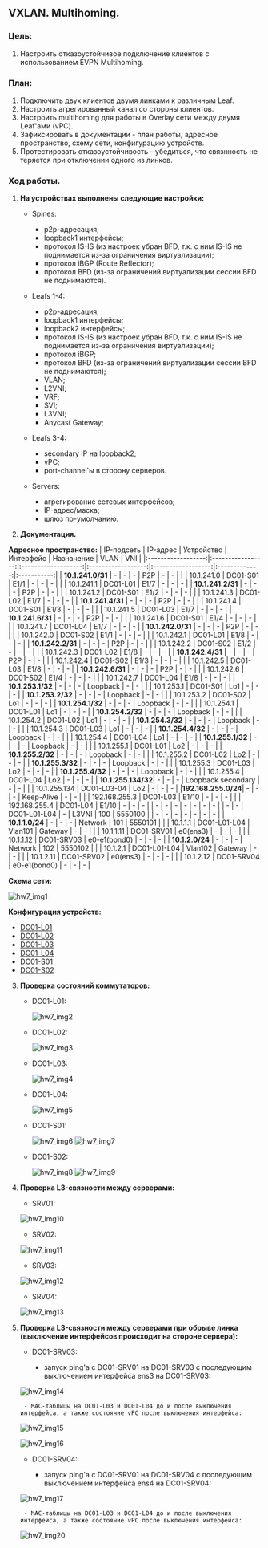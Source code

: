 ## **VXLAN. Multihoming.**

### **Цель:**

 1) Настроить отказоустойчивое подключение клиентов с использованием EVPN Multihoming.

 ### **План:**

1) Подключить двух клиентов двумя линками к различным Leaf.
2) Настроить агрегированный канал со стороны клиентов.
3) Настроить multihoming для работы в Overlay сети между двумя Leaf'ами (vPC).
4) Зафиксировать в документации - план работы, адресное пространство, схему сети, конфигурацию устройств.
5) Протестировать отказоустойчивость - убедиться, что связнность не теряется при отключении одного из линков.

### **Ход работы.**

1) **На устройствах выполнены следующие настройки:**
    
    - Spines:
        * p2p-адресация;
        * loopback1 интерфейсы;
        * протокол IS-IS (из настроек убран BFD, т.к. с ним IS-IS не поднимается из-за ограничения виртуализации);
        * протокол iBGP (Route Reflector);
        * протокол BFD (из-за ограничений виртуализации сессии BFD не поднимаются).
    
    - Leafs 1-4:
        * p2p-адресация;
        * loopback1 интерфейсы;
        * loopback2 интерфейсы;
        * протокол IS-IS (из настроек убран BFD, т.к. с ним IS-IS не поднимается из-за ограничения виртуализации);
        * протокол iBGP;
        * протокол BFD (из-за ограничений виртуализации сессии BFD не поднимаются);
        * VLAN;
        * L2VNI;
        * VRF;
        * SVI;
        * L3VNI;
        * Anycast Gateway;
    
    - Leafs 3-4:
        * secondary IP на loopback2;
        * vPC;
        * port-channel'ы в сторону серверов.

    - Servers:
        * агрегирование сетевых интерфейсов;
        * IP-адрес/маска;
        * шлюз по-умолчанию.

2) **Документация.**

 **Адресное пространство:**
|    IP-подсеть      |      IP-адрес     |      Устройство     |     Интерфейс      |     Назначение     |     VLAN      |     VNI     |
|:------------------:|:-----------------:|:-------------------:|:------------------:|:------------------:|:-------------:|:-----------:|
| **10.1.241.0/31**  |         -         |          -          |          -         |         P2P        |       -       |      -      |
|                    |    10.1.241.0     |      DC01-S01       |        E1/1        |          -         |       -       |      -      |
|                    |    10.1.241.1     |      DC01-L01       |        E1/7        |          -         |       -       |      -      |
| **10.1.241.2/31**  |         -         |          -          |          -         |         P2P        |       -       |      -      |
|                    |    10.1.241.2     |      DC01-S01       |        E1/2        |          -         |       -       |      -      |
|                    |    10.1.241.3     |      DC01-L02       |        E1/7        |          -         |       -       |      -      |
| **10.1.241.4/31**  |         -         |          -          |          -         |         P2P        |       -       |      -      |
|                    |    10.1.241.4     |      DC01-S01       |        E1/3        |          -         |       -       |      -      |
|                    |    10.1.241.5     |      DC01-L03       |        E1/7        |          -         |       -       |      -      |
| **10.1.241.6/31**  |         -         |          -          |          -         |         P2P        |       -       |      -      |
|                    |    10.1.241.6     |      DC01-S01       |        E1/4        |          -         |       -       |      -      |
|                    |    10.1.241.7     |      DC01-L04       |        E1/7        |          -         |       -       |      -      |
| **10.1.242.0/31**  |         -         |          -          |          -         |         P2P        |       -       |      -      |
|                    |    10.1.242.0     |      DC01-S02       |        E1/1        |          -         |       -       |      -      |
|                    |    10.1.242.1     |      DC01-L01       |        E1/8        |          -         |       -       |      -      |
| **10.1.242.2/31**  |         -         |          -          |          -         |         P2P        |       -       |      -      |
|                    |    10.1.242.2     |      DC01-S02       |        E1/2        |          -         |       -       |      -      |
|                    |    10.1.242.3     |      DC01-L02       |        E1/8        |          -         |       -       |      -      |
| **10.1.242.4/31**  |         -         |          -          |          -         |         P2P        |       -       |      -      |
|                    |    10.1.242.4     |      DC01-S02       |        E1/3        |          -         |       -       |      -      |
|                    |    10.1.242.5     |      DC01-L03       |        E1/8        |          -         |       -       |      -      |
| **10.1.242.6/31**  |         -         |          -          |          -         |         P2P        |       -       |      -      |
|                    |    10.1.242.6     |      DC01-S02       |        E1/4        |          -         |       -       |      -      |
|                    |    10.1.242.7     |      DC01-L04       |        E1/8        |          -         |       -       |      -      |
| **10.1.253.1/32**  |         -         |          -          |         -          |       Loopback     |       -       |      -      |
|                    |    10.1.253.1     |      DC01-S01       |        Lo1         |          -         |       -       |      -      |
| **10.1.253.2/32**  |         -         |          -          |         -          |       Loopback     |       -       |      -      |
|                    |    10.1.253.2     |      DC01-S02       |        Lo1         |          -         |       -       |      -      |
| **10.1.254.1/32**  |         -         |          -          |         -          |       Loopback     |       -       |      -      |
|                    |    10.1.254.1     |      DC01-L01       |        Lo1         |          -         |       -       |      -      |
| **10.1.254.2/32**  |         -         |          -          |         -          |       Loopback     |       -       |      -      |
|                    |    10.1.254.2     |      DC01-L02       |        Lo1         |          -         |       -       |      -      |
| **10.1.254.3/32**  |         -         |          -          |         -          |       Loopback     |       -       |      -      |
|                    |    10.1.254.3     |      DC01-L03       |        Lo1         |          -         |       -       |      -      |
| **10.1.254.4/32**  |         -         |          -          |         -          |       Loopback     |       -       |      -      |
|                    |    10.1.254.4     |      DC01-L04       |        Lo1         |          -         |       -       |      -      |
| **10.1.255.1/32**  |         -         |          -          |         -          |       Loopback     |       -       |      -      |
|                    |    10.1.255.1     |      DC01-L01       |        Lo2         |          -         |       -       |      -      |
| **10.1.255.2/32**  |         -         |          -          |         -          |       Loopback     |       -       |      -      |
|                    |    10.1.255.2     |      DC01-L02       |        Lo2         |          -         |       -       |      -      |
| **10.1.255.3/32**  |         -         |          -          |         -          |       Loopback     |       -       |      -      |
|                    |    10.1.255.3     |      DC01-L03       |        Lo2         |          -         |       -       |      -      |
| **10.1.255.4/32**  |         -         |          -          |         -          |       Loopback     |       -       |      -      |
|                    |    10.1.255.4     |      DC01-L04       |        Lo2         |          -         |       -       |      -      |
| **10.1.255.134/32**|         -         |          -          |         -          | Loopback secondary |       -       |      -      |
|                    |   10.1.255.134    |    DC01-L03-04      |        Lo2         |          -         |       -       |      -      |
|**192.168.255.0/24**|         -         |          -          |         -          |     Keep-Alive     |       -       |      -      |
|                    |   192.168.255.3   |      DC01-L03       |       E1/10        |          -         |       -       |      -      |
|                    |   192.168.255.4   |      DC01-L04       |       E1/10        |          -         |       -       |      -      |
|          -         |         -         |          -          |         -          |          -         |       -       |      -      |
|          -         |         -         |    DC01-L01-L04     |         -          |        L3VNI       |      100      |   5550100   |
|          -         |         -         |          -          |         -          |          -         |       -       |      -      |
|  **10.1.1.0/24**   |         -         |          -          |         -          |       Network      |      101      |   5550101   |
|                    |    10.1.1.1       |    DC01-L01-L04     |      Vlan101       |       Gateway      |       -       |      -      |
|                    |    10.1.1.11      |     DC01-SRV01      |      e0(ens3)      |          -         |       -       |      -      |
|                    |    10.1.1.12      |     DC01-SRV03      |    e0-e1(bond0)    |          -         |       -       |      -      |
|  **10.1.2.0/24**   |         -         |          -          |         -          |       Network      |      102      |   5550102   |
|                    |    10.1.2.1       |    DC01-L01-L04     |      Vlan102       |       Gateway      |       -       |      -      |
|                    |    10.1.2.11      |     DC01-SRV02      |      e0(ens3)      |          -         |       -       |      -      |
|                    |    10.1.2.12      |     DC01-SRV04      |    e0-e1(bond0)    |          -         |       -       |      -      |

**Схема сети:**

![hw7_img1](attach/HW7_topology.png)


**Конфигурация устройств:**

* [DC01-L01](attach/DC01-L01.conf)
* [DC01-L02](attach/DC01-L02.conf)
* [DC01-L03](attach/DC01-L03.conf)
* [DC01-L04](attach/DC01-L04.conf)
* [DC01-S01](attach/DC01-S01.conf)
* [DC01-S02](attach/DC01-S02.conf)
    

3) **Проверка состояний коммутаторов:**

    - DC01-L01:

        ![hw7_img2](attach/L01_show1.png)
        
    - DC01-L02:

        ![hw7_img3](attach/L02_show1.png)
        
    - DC01-L03:

        ![hw7_img4](attach/L03_show1.png)

    - DC01-L04:

        ![hw7_img5](attach/L04_show1.png)
    
    - DC01-S01:

        ![hw7_img6](attach/S01_show1.png)
        ![hw7_img7](attach/S01_show2.png)

    - DC01-S02:

        ![hw7_img8](attach/S02_show1.png)
        ![hw7_img9](attach/S02_show2.png)

4) **Проверка L3-связности между серверами:**

     -  SRV01:

    ![hw7_img10](attach/SRV01_show1.png)

    -  SRV02:

    ![hw7_img11](attach/SRV02_show1.png)

    -  SRV03:

    ![hw7_img12](attach/SRV03_show1.png)

    -  SRV04:

    ![hw7_img13](attach/SRV04_show1.png)

5) **Проверка L3-связности между серверами при обрыве линка (выключение интерфейсов происходит на стороне сервера):**

    * DC01-SRV03:
 
        - запуск ping'а с DC01-SRV01 на DC01-SRV03 с последующим выключением интерфейса ens3 на DC01-SRV03:

    ![hw7_img14](attach/SRV01-SRV03.png)

        - MAC-таблицы на DC01-L03 и DC01-L04 до и после выключения интерфейса, а также состояние vPC после выключения интерфейса:

    ![hw7_img15](attach/L03_show2.png)

    ![hw7_img16](attach/L04_show2.png)

    * DC01-SRV04:
 
        - запуск ping'а с DC01-SRV01 на DC01-SRV04 с последующим выключением интерфейса ens4 на DC01-SRV04:

    ![hw7_img17](attach/SRV01-SRV04.png)

        - MAC-таблицы на DC01-L03 и DC01-L04 до и после выключения интерфейса, а также состояние vPC после выключения интерфейса:

    

    ![hw7_img20](attach/L04_show3.png)

    
